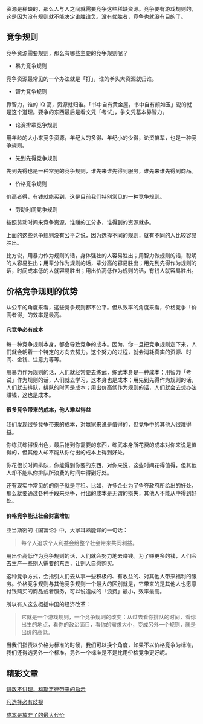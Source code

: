 资源是稀缺的，那么人与人之间就需要竞争这些稀缺资源。竞争要有游戏规则的，这是因为没有规则就不能决定谁胜谁负。没有优胜者，竞争也就没有目的了。

## 竞争规则
竞争资源需要规则，那么有哪些主要的竞争规则呢？

- 暴力竞争规则

竞争资源最常见的一个办法就是「打」，谁的拳头大资源就归谁。

- 智力竞争规则

靠智力，谁的 IQ 高，资源就归谁。「书中自有黄金屋，书中自有颜如玉」说的就是这个道理。要争的东西最后是看文凭「考试」，争文凭基本靠智力。

- 论资排辈竞争规则

用年龄的大小来竞争资源，年纪大的多得、年纪小的少得，论资排辈，也是一种竞争规则。

- 先到先得竞争规则

先到先得也是一种常见的竞争规则，谁先来谁先得到服务，谁先来谁先得到商品。

- 价格竞争规则

价高者得，有钱就能买到，这是目前我们特别常见的一种竞争规则。

- 劳动时间竞争规则

按照劳动时间来竞争资源，谁赚的工分多，谁得到的资源就多。

上面的这些竞争规则没有公平之说，因为选择不同的规则，就有不同的人比较容易胜出。

比方说，用暴力作为规则的话，身体强壮的人容易胜出；用智力做规则的话，聪明的人容易胜出；用辈分作为规则的话，辈分高的容易胜出；用先到先得作为规则的话，时间成本低的人就容易胜出；用出价高低作为规则的话，有钱人就容易胜出。

## 价格竞争规则的优势
从公平的角度来看，这些竞争规则都不公平。但从效率的角度来看，价格竞争「价高者得」的效率是最高。

#### 凡竞争必有成本
每一种竞争规则本身，都会导致竞争的成本。因为，你一旦把竞争规则定下来，人们就会朝着一个特定的方向去努力。这个努力的过程，就会消耗真实的资源、时间、金钱、注意力等等。

用暴力作为规则的话，人们就经常要去练武，练武本身是一种成本；用智力「考试」作为规则的话，人们就去学习，这本身也是成本；用先到先得作为规则的话，人们就去排队，排队的时间是成本；用出价高低作为规则的话，人们就会去想办法赚钱，这也是成本。

#### 很多竞争带来的成本，他人难以得益
我们发现很多竞争带来的成本，对赢家来说是值得的，但竞争中的其他人很难得益。

你练武练得很出色，最后抢到你需要的东西，练武本身所花费的成本对你来说是值得的，但其他人却不能从你付出的成本上得到好处。

你花很长时间排队，你能得到你要的东西，对你来说，这些时间花得值得，但其他人却不能从你排队所浪费的时间中得到好处。

还有现实中常见的的例子就是寻租。比如，许多企业为了争夺政府所给出的好处，那么就要通过各种手段来竞争，付出的成本是无谓的损失，其他人不能从中得到好处。

#### 价格竞争能让社会财富增加
亚当斯密的《国富论》中，大家耳熟能详的一句话：

> 每个人追求个人利益会给整个社会带来共同利益。

用出价高低作为竞争规则的话，人们就会努力地去赚钱。为了赚更多的钱，人们会去生产一些别人需要的东西，让别人自愿购买。

这种竞争方式，会指引人们去从事一些积极的、有收益的、对其他人带来福利的服务。价格竞争规则与其他竞争规则一个最大的区别就是，它带来的是其他人也愿意付钱购买的商品或者服务，可以说造成的「浪费」最小，效率最高。

所以有人这么概括中国的经济改革：

> 它就是一个游戏规则，一个竞争规则的改变：从过去看你排队的时间，看你出生的地点，看你的政治面目，看你的需求大小，变成另外一个规则，就是出价的高低。

当我们指责以价格为标准的时候，我们可以换个角度，如果不以价格竞争为标准，我们还得选另外一个标准，另外一个标准是不是比用价格竞争更好呢。

## 精彩文章
[讲数不讲理，科斯定律带来的启示](https://mp.weixin.qq.com/s/5C_iUVV1DZ4yENpymgMWWA)

[凡选择必有歧视](https://mp.weixin.qq.com/s/JvHsMD2FV_cy97-kU2MuxA)

[成本是放弃了的最大代价](https://mp.weixin.qq.com/s/CCKILcD9g0-fXHrPFUB77g)